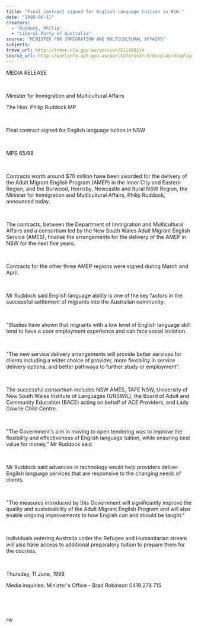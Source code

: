 ```yaml
---
title: "Final contract signed for English language tuition in NSW."
date: "1998-06-11"
creators:
  - "Ruddock, Philip"
  - "Liberal Party of Australia"
source: "MINISTER FOR IMMIGRATION AND MULTICULTURAL AFFAIRS"
subjects:
trove_url: http://trove.nla.gov.au/version/211460114
source_url: http://parlinfo.aph.gov.au/parlInfo/search/display/display.w3p;query=Id%3A%22media/pressrel/GK505%22
---
```


   

  MEDIA RELEASE

  

  Minister for Immigration and Multicultural Affairs 

  The Hon. Philip Ruddock MP 

  

  Final contract signed for English language tuition in NSW

  

  MPS 65/98 

  

 Contracts worth around 
$70 million have been awarded for the delivery of the Adult Migrant 
English Program (AMEP) in the Inner City and Eastern Region, and the 
Burwood, Hornsby, Newcastle and Rural NSW Region, the Minister for Immigration 
and Multicultural Affairs, Philip Ruddock, announced today. 

  

 The contracts, between 
the Department of Immigration and Multicultural Affairs and a consortium 
led by the New South Wales Adult Migrant English Service (AMES), finalise 
the arrangements for the delivery of the AMEP in NSW for the next five 
years. 

  

 Contracts for the other 
three AMEP regions were signed during March and April. 

  

 Mr Ruddock said English 
language ability is one of the key factors in the successful settlement 
of migrants into the Australian community. 

  

 "Studies have shown 
that migrants with a low level of English language skill tend to have 
a poor employment experience and can face social isolation. 

  

 "The new service 
delivery arrangements will provide better services for clients including 
a wider choice of provider, more flexibility in service delivery options, 
and better pathways to further study or employment". 

  

 The successful consortium 
includes NSW AMES, TAFE NSW, University of New South Wales Institute 
of Languages (UNSWIL), the Board of Adult and Community Education (BACE) 
acting on behalf of ACE Providers, and Lady Gowrie Child Centre. 

  

 "The Government's 
aim in moving to open tendering was to improve the flexibility and effectiveness 
of English language tuition, while ensuring best value for money," 
Mr Ruddock said. 

  

 Mr Ruddock said advances 
in technology would help providers deliver English language services 
that are responsive to the changing needs of clients. 

  

 "The measures introduced 
by this Government will significantly improve the quality and sustainability 
of the Adult Migrant English Program and will also enable ongoing improvements 
to how English can and should be taught." 

  

 Individuals entering 
Australia under the Refugee and Humanitarian stream will also have access 
to additional preparatory tuition to prepare them for the courses. 

  

  Thursday, 11 June, 1998

  Media inquiries: Minister's Office - Brad Robinson 0419 278 715

  

  

  rw


